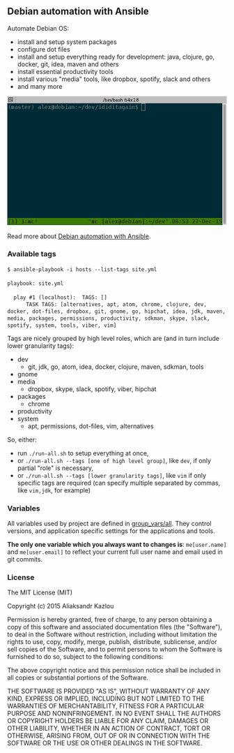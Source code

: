 ## Debian automation with Ansible

Automate Debian OS:

- install and setup system packages
- configure dot files
- install and setup everything ready for development: java, clojure, go, docker, git, idea, maven and others
- install essential productivity tools
- install various "media" tools, like dropbox, spotify, slack and others
- and many more

![Demo](https://raw.githubusercontent.com/zshamrock/ididitagain/master/demo/demo.gif)

Read more about [Debian automation with Ansible](http://akazlou.com/posts/2015-12-27-debian-automation-with-ansible.html).

### Available tags

```
$ ansible-playbook -i hosts --list-tags site.yml 

playbook: site.yml

  play #1 (localhost):  TAGS: []
      TASK TAGS: [alternatives, apt, atom, chrome, clojure, dev, docker, dot-files, dropbox, git, gnome, go, hipchat, idea, jdk, maven, media, packages, permissions, productivity, sdkman, skype, slack, spotify, system, tools, viber, vim]

```

Tags are nicely grouped by high level roles, which are (and in turn include lower granularity tags):

- dev
  - git, jdk, go, atom, idea, docker, clojure, maven, sdkman, tools
- gnome
- media
  - dropbox, skype, slack, spotify, viber, hipchat
- packages
  - chrome
- productivity
- system
  - apt, permissions, dot-files, vim, alternatives

So, either:

- run `./run-all.sh` to setup everything at once, 
- or `./run-all.sh --tags [one of high level group]`, like `dev`, if only partial "role" is necessary, 
- or `./run-all.sh --tags [lower granularity tags]`, like `vim` if only specific tags are required (can specify multiple separated by commas, like `vim,jdk`, for example)

### Variables

All variables used by project are defined in [group_vars/all](https://github.com/zshamrock/ididitagain/blob/master/group_vars/all).
They control versions, and application specific settings for the applications and tools.

**The only one variable which you always want to changes is**: `me[user.name]` and `me[user.email]` to reflect your current full user name and email used in git commits.

### License
The MIT License (MIT)

Copyright (c) 2015 Aliaksandr Kazlou

Permission is hereby granted, free of charge, to any person obtaining a copy
of this software and associated documentation files (the "Software"), to deal
in the Software without restriction, including without limitation the rights
to use, copy, modify, merge, publish, distribute, sublicense, and/or sell
copies of the Software, and to permit persons to whom the Software is
furnished to do so, subject to the following conditions:

The above copyright notice and this permission notice shall be included in all
copies or substantial portions of the Software.

THE SOFTWARE IS PROVIDED "AS IS", WITHOUT WARRANTY OF ANY KIND, EXPRESS OR
IMPLIED, INCLUDING BUT NOT LIMITED TO THE WARRANTIES OF MERCHANTABILITY,
FITNESS FOR A PARTICULAR PURPOSE AND NONINFRINGEMENT. IN NO EVENT SHALL THE
AUTHORS OR COPYRIGHT HOLDERS BE LIABLE FOR ANY CLAIM, DAMAGES OR OTHER
LIABILITY, WHETHER IN AN ACTION OF CONTRACT, TORT OR OTHERWISE, ARISING FROM,
OUT OF OR IN CONNECTION WITH THE SOFTWARE OR THE USE OR OTHER DEALINGS IN THE
SOFTWARE.
